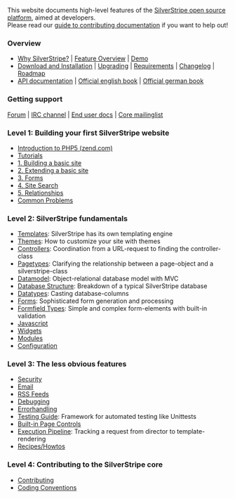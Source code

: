 This website documents high-level features of the [SilverStripe open source platform](http://www.silverstripe.org), aimed
at developers.  
Please read our [guide to contributing documentation](misc/contributing#writing-documentation) if you want to help out!

### Overview

 * [Why SilverStripe?](http://silverstripe.com/overview/) | [Feature Overview](http://silverstripe.com/overview/) | [Demo](http://demo.silverstripe.org/)
 * [Download and Installation](installation/) | [Upgrading](upgrading) | [Requirements](server-requirements) | [Changelog](http://open.silverstripe.org/wiki/ChangeLog) | [Roadmap](http://open.silverstripe.com/roadmap)  
 * [API documentation](http://api.silverstripe.org/current) | [Official english book](http://www.silverstripe.org/silverstripe-book) | [Official german book](http://www.silverstripe.org/das-silverstripe-buch)  


###  Getting support

[Forum](http://www.silverstripe.org/forums/) | [IRC channel](http://silverstripe.org/irc) | [End user docs](http://userhelp.silverstripe.com) | [Core mailinglist](https://groups.google.com/forum/#!forum/silverstripe-dev)


### Level 1: Building your first SilverStripe website

 * [Introduction to PHP5 (zend.com)](http://devzone.zend.com/node/view/id/627)
 *  [Tutorials](tutorials)
   * [1. Building a basic site](tutorials/1-building-a-basic-site)
   * [2. Extending a basic site](tutorials/2-extending-a-basic-site)
   * [3. Forms](tutorials/3-forms)
   * [4. Site Search](tutorials/4-site-search)
   * [5. Relationships](tutorials/5-dataobject-relationship-management)
 * [Common Problems](topics/common-problems)

### Level 2: SilverStripe fundamentals

*  [Templates](reference/templates): SilverStripe has its own templating engine
*  [Themes](topics/themes): How to customize your site with themes
*  [Controllers](topics/controllers): Coordination from a URL-request to finding the controller-class
*  [Pagetypes](topics/page-types): Clarifying the relationship between a page-object and a silverstripe-class
*  [Datamodel](topics/datamodel): Object-relational database model with MVC
*  [Database Structure](reference/database-structure): Breakdown of a typical SilverStripe database
*  [Datatypes](topics/data-types): Casting database-columns
*  [Forms](topics/forms): Sophisticated form generation and processing
*  [Formfield Types](reference/form-field-types): Simple and complex form-elements with built-in validation
*  [Javascript](topics/javascript)
*  [Widgets](topics/widgets)
*  [Modules](topics/modules)
*  [Configuration](topics/configuration)

### Level 3: The less obvious features

*  [Security](topics/security)
*  [Email](topics/email)
*  [RSS Feeds](reference/rssfeed)
*  [Debugging](topics/debugging)
*  [Errorhandling](topics/error-handling)
*  [Testing Guide](testing/testing-guide): Framework for automated testing like Unittests
*  [Built-in Page Controls](reference/built-in-page-controls)
*  [Execution Pipeline](reference/execution-pipeline): Tracking a request from director to template-rendering
*  [Recipes/Howtos](howtos/)

### Level 4: Contributing to the SilverStripe core

* [Contributing](http://www.silverstripe.org/contributing-to-silverstripe/)
* [Coding Conventions](misc/coding-conventions)